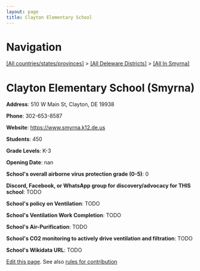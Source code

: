 ```yaml
---
layout: page
title: Clayton Elementary School
---
```

# Navigation

[[All countries/states/provinces]](../../..) > [[All Deleware Districts]](../..) > [[All In Smyrna]](..)

# Clayton Elementary School (Smyrna)

**Address**: 510 W Main St, Clayton, DE 19938

**Phone**: 302-653-8587

**Website**: <https://www.smyrna.k12.de.us>

**Students**: 450

**Grade Levels**: K-3

**Opening Date**: nan

**School's overall airborne virus protection grade (0-5)**: 0

**Discord, Facebook, or WhatsApp group for discovery/advocacy for THIS school**: TODO

**School's policy on Ventilation**: TODO

**School's Ventilation Work Completion**: TODO

**School's Air-Purification**: TODO

**School's CO2 monitoring to actively drive ventilation and filtration**: TODO

**School's Wikidata URL**: TODO


[Edit this page](https://github.com/ventilate-schools/DE/edit/main/./Smyrna/Clayton_Elementary_School.md). See also [rules for contribution](../../../contribution-rules/)